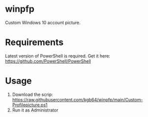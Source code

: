# winpfp
Custom Windows 10 account picture.
# Requirements
Latest version of PowerShell is required.
Get it here: https://github.com/PowerShell/PowerShell
# Usage
1. Download the scrip: https://raw.githubusercontent.com/kgb64/winpfp/main/Custom-Profilepicture.ps1
2. Run it as Administrator
